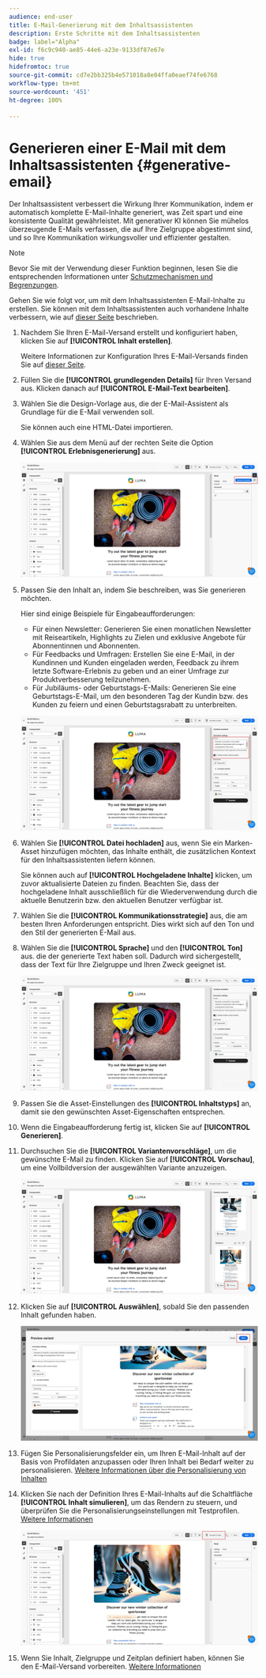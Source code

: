 ```yaml
---
audience: end-user
title: E-Mail-Generierung mit dem Inhaltsassistenten
description: Erste Schritte mit dem Inhaltsassistenten
badge: label="Alpha"
exl-id: f6c9c940-ae85-44e6-a23e-9133df87e67e
hide: true
hidefromtoc: true
source-git-commit: cd7e2bb325b4e571018a8e04ffa0eaef74fe6768
workflow-type: tm+mt
source-wordcount: '451'
ht-degree: 100%

---
```


# Generieren einer E-Mail mit dem Inhaltsassistenten {#generative-email}

Der Inhaltsassistent verbessert die Wirkung Ihrer Kommunikation, indem er automatisch komplette E-Mail-Inhalte generiert, was Zeit spart und eine konsistente Qualität gewährleistet. Mit generativer KI können Sie mühelos überzeugende E-Mails verfassen, die auf Ihre Zielgruppe abgestimmt sind, und so Ihre Kommunikation wirkungsvoller und effizienter gestalten.

>[!NOTE]
>
>Bevor Sie mit der Verwendung dieser Funktion beginnen, lesen Sie die entsprechenden Informationen unter [Schutzmechanismen und Begrenzungen](generative-gs.md#guardrails-and-limitations).


Gehen Sie wie folgt vor, um mit dem Inhaltsassistenten E-Mail-Inhalte zu erstellen. Sie können mit dem Inhaltsassistenten auch vorhandene Inhalte verbessern, wie auf [dieser Seite](generative-content.md) beschrieben.

1. Nachdem Sie Ihren E-Mail-Versand erstellt und konfiguriert haben, klicken Sie auf **[!UICONTROL Inhalt erstellen]**.

   Weitere Informationen zur Konfiguration Ihres E-Mail-Versands finden Sie auf [dieser Seite](../email/create-email-content.md).

1. Füllen Sie die **[!UICONTROL grundlegenden Details]** für Ihren Versand aus. Klicken danach auf **[!UICONTROL E-Mail-Text bearbeiten]**.

1. Wählen Sie die Design-Vorlage aus, die der E-Mail-Assistent als Grundlage für die E-Mail verwenden soll.

   Sie können auch eine HTML-Datei importieren.

1. Wählen Sie aus dem Menü auf der rechten Seite die Option **[!UICONTROL Erlebnisgenerierung]** aus.

   ![](assets/email-genai-1.png)

1. Passen Sie den Inhalt an, indem Sie beschreiben, was Sie generieren möchten.

   Hier sind einige Beispiele für Eingabeaufforderungen:

   * Für einen Newsletter: Generieren Sie einen monatlichen Newsletter mit Reiseartikeln, Highlights zu Zielen und exklusive Angebote für Abonnentinnen und Abonnenten.
   * Für Feedbacks und Umfragen: Erstellen Sie eine E-Mail, in der Kundinnen und Kunden eingeladen werden, Feedback zu ihrem letzte Software-Erlebnis zu geben und an einer Umfrage zur Produktverbesserung teilzunehmen.
   * Für Jubiläums- oder Geburtstags-E-Mails: Generieren Sie eine Geburtstags-E-Mail, um den besonderen Tag der Kundin bzw. des Kunden zu feiern und einen Geburtstagsrabatt zu unterbreiten.

   ![](assets/email-genai-2.png)

1. Wählen Sie **[!UICONTROL Datei hochladen]** aus, wenn Sie ein Marken-Asset hinzufügen möchten, das Inhalte enthält, die zusätzlichen Kontext für den Inhaltsassistenten liefern können.

   Sie können auch auf **[!UICONTROL Hochgeladene Inhalte]** klicken, um zuvor aktualisierte Dateien zu finden. Beachten Sie, dass der hochgeladene Inhalt ausschließlich für die Wiederverwendung durch die aktuelle Benutzerin bzw. den aktuellen Benutzer verfügbar ist.

1. Wählen Sie die **[!UICONTROL Kommunikationsstrategie]** aus, die am besten Ihren Anforderungen entspricht. Dies wirkt sich auf den Ton und den Stil der generierten E-Mail aus.

1. Wählen Sie die **[!UICONTROL Sprache]** und den **[!UICONTROL Ton]** aus. die der generierte Text haben soll. Dadurch wird sichergestellt, dass der Text für Ihre Zielgruppe und Ihren Zweck geeignet ist.

   ![](assets/email-genai-3.png)

1. Passen Sie die Asset-Einstellungen des **[!UICONTROL Inhaltstyps]** an, damit sie den gewünschten Asset-Eigenschaften entsprechen.

1. Wenn die Eingabeaufforderung fertig ist, klicken Sie auf **[!UICONTROL Generieren]**.

1. Durchsuchen Sie die **[!UICONTROL Variantenvorschläge]**, um die gewünschte E-Mail zu finden. Klicken Sie auf **[!UICONTROL Vorschau]**, um eine Vollbildversion der ausgewählten Variante anzuzeigen.

   ![](assets/email-genai-4.png)

1. Klicken Sie auf **[!UICONTROL Auswählen]**, sobald Sie den passenden Inhalt gefunden haben.

   ![](assets/email-genai-5.png)

1. Fügen Sie Personalisierungsfelder ein, um Ihren E-Mail-Inhalt auf der Basis von Profildaten anzupassen oder Ihren Inhalt bei Bedarf weiter zu personalisieren. [Weitere Informationen über die Personalisierung von Inhalten](../personalization/personalize.md)

1. Klicken Sie nach der Definition Ihres E-Mail-Inhalts auf die Schaltfläche **[!UICONTROL Inhalt simulieren]**, um das Rendern zu steuern, und überprüfen Sie die Personalisierungseinstellungen mit Testprofilen. [Weitere Informationen](../preview-test/preview-content.md)

   ![](assets/email-genai-6.png)

1. Wenn Sie Inhalt, Zielgruppe und Zeitplan definiert haben, können Sie den E-Mail-Versand vorbereiten. [Weitere Informationen](../monitor/prepare-send.md)
